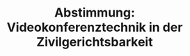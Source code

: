 ---
abstimmung:
  abstimmung: 1
  bundestagssitzung: 138
  datum: 17. November 2023
  legislaturperiode: 20
categories:
- Todo
data:
- title: Abstimmungsergebnis 20231117_1.pdf
  url: /res/2025-btw/abstimmungsergebnisse/20231117_1.pdf
- title: Abstimmungsergebnis 20231117_1_xls.xlsx
  url: /res/2025-btw/abstimmungsergebnisse/20231117_1_xls.xlsx
- title: Abstimmungsergebnis 20231117_1_xls.csv
  url: /res/2025-btw/abstimmungsergebnisse_csv/20231117_1_xls.csv
documents:
- local: /res/2025-btw/drucksachen/2008095.pdf
  summary: '### Gesetzentwurf der Bundesregierung: Förderung des Einsatzes von Videokonferenztechnik


    Dieser Gesetzentwurf der Bundesregierung zielt auf die Erweiterung und Verbesserung
    des Einsatzes von Videokonferenztechnik in der deutschen Justiz ab.  Er soll die
    Verfahrensabläufe effizienter, bürgerfreundlicher und ressourcenschonender gestalten.


    **Kernpunkte und Ziele:**


    * Erweiterung der Möglichkeiten zum Einsatz von Videokonferenztechnik in Zivil-
    und Fachgerichtsverfahren.

    * Vereinfachung der Anordnung und Durchführung von Videoverhandlungen.

    * Einführung und Erprobung von vollvirtuellen Videoverhandlungen.

    * Anpassung der Regelungen zur vorläufigen Protokollaufzeichnung.

    * Schaffung einer virtuellen Rechtsantragstelle.

    * Modernisierung der Regelungen zur Barrierefreiheit.

    * Kostenersparnis für Bürger, Wirtschaft und Verwaltung.'
  title: Drucksache 20/8095
  url: https://dserver.bundestag.de/btd/20/080/2008095.pdf
- local: /res/2025-btw/drucksachen/2009354.pdf
  summary: '### Beschlussempfehlung und Bericht des Rechtsausschusses


    Der Rechtsausschuss empfiehlt die Annahme des geänderten Gesetzentwurfs der Bundesregierung
    zur Förderung des Einsatzes von Videokonferenztechnik in der Zivilgerichtsbarkeit
    und den Fachgerichtsbarkeiten.  **Kernpunkte und Ziele:**  Anpassung verfahrensrechtlicher
    Grundlagen, Vereinfachung der Videoverhandlungsanordnung, Erweiterung der Einsatzmöglichkeiten,  Verbesserung
    der Rechte der Verfahrensbeteiligten,  Evaluierung der vollvirtuellen Videoverhandlungen.

    '
  title: Drucksache 20/9354
  url: https://dserver.bundestag.de/btd/20/093/2009354.pdf
ergebnis:
  AfD:
    enthaltung: 0
    gesamt: 78
    ja: 0
    nein: 43
    nichtabgegeben: 35
    ungueltig: 0
  Bündnis 90/Die Grünen:
    enthaltung: 0
    gesamt: 117
    ja: 101
    nein: 0
    nichtabgegeben: 16
    ungueltig: 0
  CDU/CSU:
    enthaltung: 0
    gesamt: 197
    ja: 0
    nein: 96
    nichtabgegeben: 101
    ungueltig: 0
  Die Linke:
    enthaltung: 0
    gesamt: 38
    ja: 8
    nein: 4
    nichtabgegeben: 26
    ungueltig: 0
  FDP:
    enthaltung: 0
    gesamt: 92
    ja: 80
    nein: 0
    nichtabgegeben: 12
    ungueltig: 0
  Fraktionslos:
    enthaltung: 0
    gesamt: 6
    ja: 1
    nein: 1
    nichtabgegeben: 4
    ungueltig: 0
  SPD:
    enthaltung: 0
    gesamt: 206
    ja: 168
    nein: 0
    nichtabgegeben: 38
    ungueltig: 0
layout: abstimmung
links:
- title: Link zu bundestag.de
  url: https://www.bundestag.de/parlament/plenum/abstimmung/abstimmung?id=881
preview: 'Deutscher Bundestag


  138. Sitzung des Deutschen Bundestages

  am Freitag, 17. November 2023


  Endgültiges Ergebnis der Namentlichen Abstimmung Nr. 1


  Gesetzentwurf der Bundesregierung

  Entwurf eines Gesetzes zur Förderung des Einsatzes von Videokonferenztechnik in
  der

  Zivilgerichtsbarkeit und den Fachgerichtsbarkeiten

  Drs. 20/8095 und 20/9354'
tags:
- Todo
title: 'Abstimmung: Videokonferenztechnik in der Zivilgerichtsbarkeit'
---